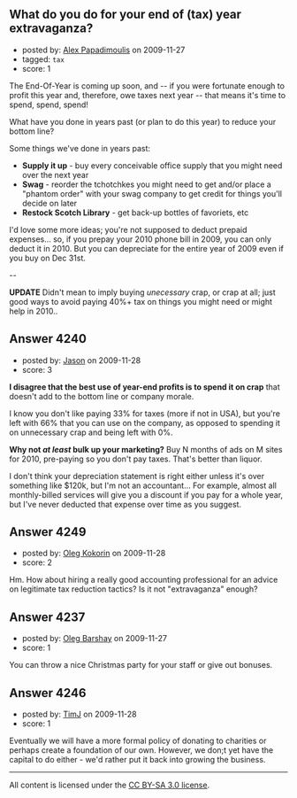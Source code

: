 ## What do you do for your end of (tax) year extravaganza?

- posted by: [Alex Papadimoulis](https://stackexchange.com/users/-1/123-alex-papadimoulis) on 2009-11-27
- tagged: `tax`
- score: 1

The End-Of-Year is coming up soon, and -- if you were fortunate enough to profit this year and, therefore, owe taxes next year -- that means it's time to spend, spend, spend!

What have you done in years past (or plan to do this year) to reduce your bottom line? 

Some things we've done in years past:
 
* **Supply it up** - buy every conceivable office supply that you might need over the next year
* **Swag** - reorder the tchotchkes you might need to get and/or place a "phantom order" with your swag company to get credit for things you'll decide on later
* **Restock Scotch Library** - get back-up bottles of favoriets, etc

I'd love some more ideas; you're not supposed to deduct prepaid expenses... so, if you prepay your 2010 phone bill in 2009, you can only deduct it in 2010. But you can depreciate for the entire year of 2009 even if you buy on Dec 31st.

--

**UPDATE** Didn't mean to imply buying *unecessary* crap, or crap at all; just good ways to avoid paying 40%+ tax on things you might need or might help in 2010..


## Answer 4240

- posted by: [Jason](https://stackexchange.com/users/-1/2-jason) on 2009-11-28
- score: 3

**I disagree that the best use of year-end profits is to spend it on crap** that doesn't add to the bottom line or company morale.

I know you don't like paying 33% for taxes (more if not in USA), but you're left with 66% that you can use on the company, as opposed to spending it on unnecessary crap and being left with 0%.

**Why not *at least* bulk up your marketing?**  Buy N months of ads on M sites for 2010, pre-paying so you don't pay taxes.  That's better than liquor.

I don't think your depreciation statement is right either unless it's over something like $120k, but I'm not an accountant...  For example, almost all monthly-billed services will give you a discount if you pay for a whole year, but I've never deducted that expense over time as you suggest.


## Answer 4249

- posted by: [Oleg Kokorin](https://stackexchange.com/users/-1/968-oleg-kokorin) on 2009-11-28
- score: 2

Hm. How about hiring a really good accounting professional for an advice on legitimate tax reduction tactics? Is it not "extravaganza" enough?



## Answer 4237

- posted by: [Oleg Barshay](https://stackexchange.com/users/-1/1098-oleg-barshay) on 2009-11-27
- score: 1

You can throw a nice Christmas party for your staff or give out bonuses.


## Answer 4246

- posted by: [TimJ](https://stackexchange.com/users/-1/1172-timj) on 2009-11-28
- score: 1

  

Eventually we will have a more formal policy of donating to charities or perhaps create a foundation of our own.  However, we don;t yet have the capital to do either - we'd rather put it back into growing the business.



---

All content is licensed under the [CC BY-SA 3.0 license](https://creativecommons.org/licenses/by-sa/3.0/).
